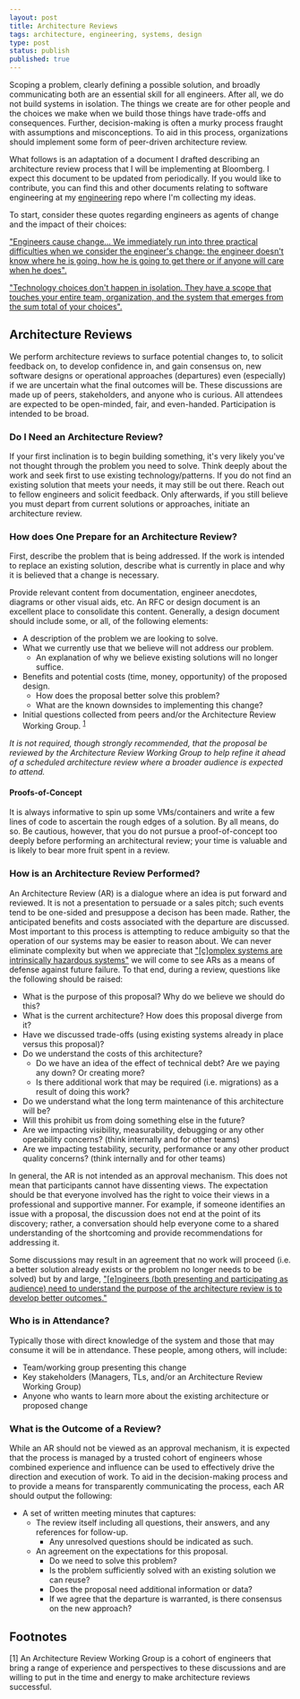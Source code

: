```yaml
---
layout: post
title: Architecture Reviews
tags: architecture, engineering, systems, design
type: post
status: publish
published: true
---
```



Scoping a problem, clearly defining a possible solution, and broadly
communicating both are an essential skill for all engineers. After all, we do
not build systems in isolation. The things we create are for other people and
the choices we make when we build those things have trade-offs and consequences.
Further, decision-making is often a murky process fraught with assumptions and
misconceptions. To aid in this process, organizations should implement some form
of peer-driven architecture review.

What follows is an adaptation of a document I drafted describing an architecture
review process that I will be implementing at Bloomberg. I expect this document
to be updated from periodically. If you would like to contribute, you can find
this and other documents relating to software engineering at my
[engineering](https://github.com/RyanFrantz/engineering) repo where I'm
collecting my ideas.

To start, consider these quotes regarding engineers as agents of change and the
impact of their choices:

["Engineers cause change... We immediately run into three practical difficulties
when we consider the engineer's change: the engineer doesn't know where he is
going, how he is going to get there or if anyone will care when he
does".](https://files.eric.ed.gov/fulltext/ED276572.pdf)

["Technology choices don't happen in isolation. They have a scope that touches
your entire team, organization, and the system that emerges from the sum total
of your choices".](http://mcfunley.com/choose-boring-technology)

## Architecture Reviews

We perform architecture reviews to surface potential changes to, to solicit
feedback on, to develop confidence in, and gain consensus on, new software
designs or operational approaches (departures) even (especially) if we are
uncertain what the final outcomes will be. These discussions are made up of
peers, stakeholders, and anyone who is curious. All attendees are expected to
be open-minded, fair, and even-handed. Participation is intended to be broad.

### Do I Need an Architecture Review?

If your first inclination is to begin building something, it's very likely
you've not thought through the problem you need to solve. Think deeply about the
work and seek first to use existing technology/patterns. If you do not find an
existing solution that meets your needs, it may still be out there. Reach out
to fellow engineers and solicit feedback. Only afterwards, if you still believe
you must depart from current solutions or approaches, initiate an architecture
review.

### How does One Prepare for an Architecture Review?

First, describe the problem that is being addressed. If the work is intended to
replace an existing solution, describe what is currently in place and why it is
believed that a change is necessary.

Provide relevant content from documentation, engineer anecdotes, diagrams or
other visual aids, etc. An RFC or design document is an excellent place to
consolidate this content. Generally, a design document should include some, or
all, of the following elements:

* A description of the problem we are looking to solve.
* What we currently use that we believe will not address our problem.
  * An explanation of why we believe existing solutions will no longer suffice.
* Benefits and potential costs (time, money, opportunity) of the proposed design.
  * How does the proposal better solve this problem?
  * What are the known downsides to implementing this change?
* Initial questions collected from peers and/or the Architecture Review Working
  Group. <sup><a href="#fn_1">1</a></sup>

*It is not required, though strongly recommended, that the proposal be reviewed
by the Architecture Review Working Group to help refine it ahead of a scheduled
architecture review where a broader audience is expected to attend.*

#### Proofs-of-Concept

It is always informative to spin up some VMs/containers and write a few lines of
code to ascertain the rough edges of a solution. By all means, do so. Be
cautious, however, that you do not pursue a proof-of-concept too deeply before
performing an architectural review; your time is valuable and is likely to bear
more fruit spent in a review.

### How is an Architecture Review Performed? 

An Architecture Review (AR) is a dialogue where an idea is put forward and
reviewed. It is not a presentation to persuade or a sales pitch; such events
tend to be one-sided and presuppose a decison has been made. Rather, the
anticipated benefits and costs associated with the departure are discussed.
Most important to this process is attempting to reduce ambiguity so that the
operation of our systems may be easier to reason about. We can never eliminate
complexity but when we appreciate that ["[c]omplex systems are intrinsically
hazardous systems"](http://web.mit.edu/2.75/resources/random/How%20Complex%20Systems%20Fail.pdf)
we will come to see ARs as a means of defense against future failure. To that
end, during a review, questions like the following should be raised:

* What is the purpose of this proposal? Why do we believe we should do this?
* What is the current architecture? How does this proposal diverge from it? 
* Have we discussed trade-offs (using existing systems already in place versus
  this proposal)? 
* Do we understand the costs of this architecture?
  * Do we have an idea of the effect of technical debt? Are we paying any down?
    Or creating more?
  * Is there additional work that may be required (i.e. migrations) as a result
    of doing this work?
* Do we understand what the long term maintenance of this architecture will be? 
* Will this prohibit us from doing something else in the future? 
* Are we impacting visibility, measurability, debugging or any other operability
  concerns? (think internally and for other teams)
* Are we impacting testability, security, performance or any other product
  quality concerns? (think internally and for other teams)

In general, the AR is not intended as an approval mechanism. This does not mean
that participants cannot have dissenting views. The expectation should be that
everyone involved has the right to voice their views in a professional and
supportive manner. For example, if someone identifies an issue with a proposal,
the discussion does not end at the point of its discovery; rather, a
conversation should help everyone come to a shared understanding of the
shortcoming and provide recommendations for addressing it.

Some discussions may result in an agreement that no work will proceed (i.e. a
better solution already exists or the problem no longer needs to be solved) but
by and large, ["[e]ngineers (both presenting and participating as audience)
need to understand the purpose of the architecture review is to develop better
outcomes."](https://www.kitchensoap.com/2017/08/12/multiple-perspectives-on-technical-problems-and-solutions/)

### Who is in Attendance?

Typically those with direct knowledge of the system and those that may consume
it will be in attendance. These people, among others, will include:

* Team/working group presenting this change
* Key stakeholders (Managers, TLs, and/or an Architecture Review Working Group)
* Anyone who wants to learn more about the existing architecture or proposed
  change

### What is the Outcome of a Review?

While an AR should not be viewed as an approval mechanism, it is expected that
the process is managed by a trusted cohort of engineers whose combined
experience and influence can be used to effectively drive the direction and
execution of work. To aid in the decision-making process and to provide a means
for transparently communicating the process, each AR should output the following:

* A set of written meeting minutes that captures:
  * The review itself including all questions, their answers, and any references
    for follow-up.
      * Any unresolved questions should be indicated as such.
  * An agreement on the expectations for this proposal.
    * Do we need to solve this problem?
    * Is the problem sufficiently solved with an existing solution we can reuse?
    * Does the proposal need additional information or data?
    * If we agree that the departure is warranted, is there consensus on the new
      approach?

## Footnotes

<a name="fn_1"></a>
[1] An Architecture Review Working Group is a cohort of engineers that bring a
    range of experience and perspectives to these discussions and are willing
    to put in the time and energy to make architecture reviews successful.
